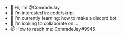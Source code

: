- 👋 Hi, I’m @ComradeJay
- 👀 I’m interested in: code/skript 
- 🌱 I’m currently learning: how to make a discord bot
- 💞️ I’m looking to collaborate on ...
- 📫 How to reach me: ComradeJay#9945

<!---
ComradeJay/ComradeJay is a ✨ special ✨ repository because its `README.md` (this file) appears on your GitHub profile.
You can click the Preview link to take a look at your changes.
--->

